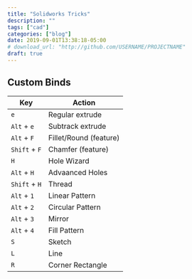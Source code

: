```yaml
---
title: "Solidworks Tricks"
description: ""
tags: ["cad"]
categories: ["blog"]
date: 2019-09-01T13:38:18-05:00
# download_url: "http://github.com/USERNAME/PROJECTNAME"
draft: true
---
```


## Custom Binds

Key             | Action
---             | ---
`e`             | Regular extrude
`Alt` + `e`     | Subtrack extrude
`Alt` + `F`     | Fillet/Round (feature)
`Shift` + `F`   | Chamfer (feature)
`H`             | Hole Wizard
`Alt` + `H`     | Advaanced Holes
`Shift` + `H`   | Thread
`Alt` + `1`     | Linear Pattern
`Alt` + `2`     | Circular Pattern
`Alt` + `3`     | Mirror
`Alt` + `4`     | Fill Pattern
`S`             | Sketch
`L`             | Line
`R`             | Corner Rectangle